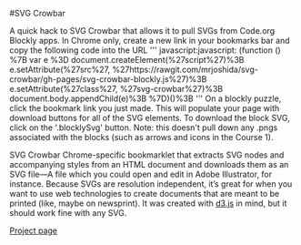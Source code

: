 #SVG Crowbar

A quick hack to SVG Crowbar that allows it to pull SVGs from Code.org Blockly apps. In Chrome only, create a new link in your bookmarks bar and copy the following code into the URL
'''
javascript:javascript: (function () %7B var e %3D document.createElement(%27script%27)%3B e.setAttribute(%27src%27, %27https://rawgit.com/mrjoshida/svg-crowbar/gh-pages/svg-crowbar-blockly.js%27)%3B e.setAttribute(%27class%27, %27svg-crowbar%27)%3B document.body.appendChild(e)%3B %7D)()%3B
'''
On a blockly puzzle, click the bookmark link you just made. This will populate your page with download buttons for all of the SVG elements. To download the block SVG, click on the '.blocklySvg' button. Note: this doesn't pull down any .pngs associated with the blocks (such as arrows and icons in the Course 1).

SVG Crowbar Chrome-specific bookmarklet that extracts SVG nodes and accompanying styles from an HTML document and downloads them as an SVG file—A file which you could open and edit in Adobe Illustrator, for instance. Because SVGs are resolution independent, it’s great for when you want to use web technologies to create documents that are meant to be printed (like, maybe on newsprint). It was created with [d3.js](http://d3js.org) in mind, but it should work fine with any SVG.

[Project page](http://nytimes.github.com/svg-crowbar/)
